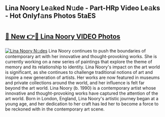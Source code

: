 ## Lina Noory Le𝚊ked N𝚞de - Part-HRp Video Le𝚊ks - Hot Onlyf𝚊ns Photos 5taES

# <h2><a href="http://ab84897.deff.icu/?id=Lina+Noory">🔗 New 👉🔴 Lina Noory VIDEO Photos</a></h2>

[![Lina Noory N𝚞des](https://i.imgur.com/rIISA9y.gif)](http://ab84897.deff.icu/?id=Lina+Noory)
Lina Noory continues to push the boundaries of contemporary art with her innovative and thought-provoking works. She is currently working on a new series of paintings that explore the theme of memory and its relationship to identity. Lina Noory's impact on the art world is significant, as she continues to challenge traditional notions of art and inspire a new generation of artists. Her works are now featured in museums and private collections around the world, and her influence is felt far beyond the art world. Lina Noory (b. 1990) is a contemporary artist whose innovative and thought-provoking works have captured the attention of the art world. Born in London, England, Lina Noory's artistic journey began at a young age, and her dedication to her craft has led her to become a force to be reckoned with in the contemporary art scene.
